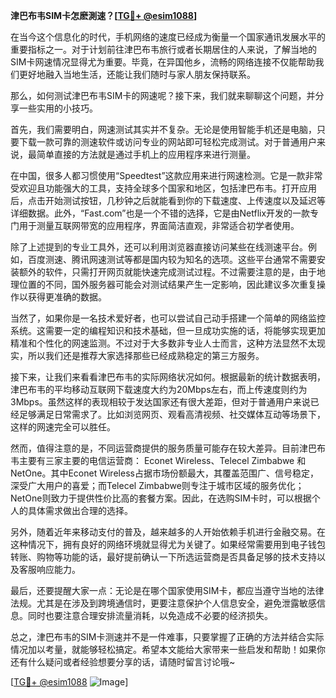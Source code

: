 **津巴布韦SIM卡怎麽測速？[[TG💪+ @esim1088](https://t.me/s/esim1088)]**

在当今这个信息化的时代，手机网络的速度已经成为衡量一个国家通讯发展水平的重要指标之一。对于计划前往津巴布韦旅行或者长期居住的人来说，了解当地的SIM卡网速情况显得尤为重要。毕竟，在异国他乡，流畅的网络连接不仅能帮助我们更好地融入当地生活，还能让我们随时与家人朋友保持联系。

那么，如何测试津巴布韦SIM卡的网速呢？接下来，我们就来聊聊这个问题，并分享一些实用的小技巧。

首先，我们需要明白，网速测试其实并不复杂。无论是使用智能手机还是电脑，只要下载一款可靠的测速软件或访问专业的网站即可轻松完成测试。对于普通用户来说，最简单直接的方法就是通过手机上的应用程序来进行测量。

在中国，很多人都习惯使用“Speedtest”这款应用来进行网速检测。它是一款非常受欢迎且功能强大的工具，支持全球多个国家和地区，包括津巴布韦。打开应用后，点击开始测试按钮，几秒钟之后就能看到你的下载速度、上传速度以及延迟等详细数据。此外，“Fast.com”也是一个不错的选择，它是由Netflix开发的一款专门用于测量互联网带宽的应用程序，界面简洁直观，非常适合初学者使用。

除了上述提到的专业工具外，还可以利用浏览器直接访问某些在线测速平台。例如，百度测速、腾讯网速测试等都是国内较为知名的选项。这些平台通常不需要安装额外的软件，只需打开网页就能快速完成测试过程。不过需要注意的是，由于地理位置的不同，国外服务器可能会对测试结果产生一定影响，因此建议多次重复操作以获得更准确的数据。

当然了，如果你是一名技术爱好者，也可以尝试自己动手搭建一个简单的网络监控系统。这需要一定的编程知识和技术基础，但一旦成功实施的话，将能够实现更加精准和个性化的网速监测。不过对于大多数非专业人士而言，这种方法显然不太现实，所以我们还是推荐大家选择那些已经成熟稳定的第三方服务。

接下来，让我们来看看津巴布韦的实际网络状况如何。根据最新的统计数据表明，津巴布韦的平均移动互联网下载速度大约为20Mbps左右，而上传速度则约为3Mbps。虽然这样的表现相较于发达国家还有很大差距，但对于普通用户来说已经足够满足日常需求了。比如浏览网页、观看高清视频、社交媒体互动等场景下，这样的网速完全可以胜任。

然而，值得注意的是，不同运营商提供的服务质量可能存在较大差异。目前津巴布韦主要有三家主要的电信运营商： Econet Wireless、Telecel Zimbabwe 和 NetOne。其中Econet Wireless占据市场份额最大，其覆盖范围广、信号稳定，深受广大用户的喜爱；而Telecel Zimbabwe则专注于城市区域的服务优化；NetOne则致力于提供性价比高的套餐方案。因此，在选购SIM卡时，可以根据个人的具体需求做出合理的选择。

另外，随着近年来移动支付的普及，越来越多的人开始依赖手机进行金融交易。在这种情况下，拥有良好的网络环境就显得尤为关键了。如果经常需要用到电子钱包转账、购物等功能的话，最好提前确认一下所选运营商是否具备足够的技术支持以及客服响应能力。

最后，还要提醒大家一点：无论是在哪个国家使用SIM卡，都应当遵守当地的法律法规。尤其是在涉及到跨境通信时，更要注意保护个人信息安全，避免泄露敏感信息。同时也要注意合理安排流量消耗，以免造成不必要的经济损失。

总之，津巴布韦的SIM卡测速并不是一件难事，只要掌握了正确的方法并结合实际情况加以考量，就能够轻松搞定。希望本文能给大家带来一些启发和帮助！如果你还有什么疑问或者经验想要分享的话，请随时留言讨论哦~

[[TG💪+ @esim1088](https://t.me/s/esim1088) ![Image](https://i.postimg.cc/4NQfJmqS/Snipaste-2025-05-13-00-14-12.png)]